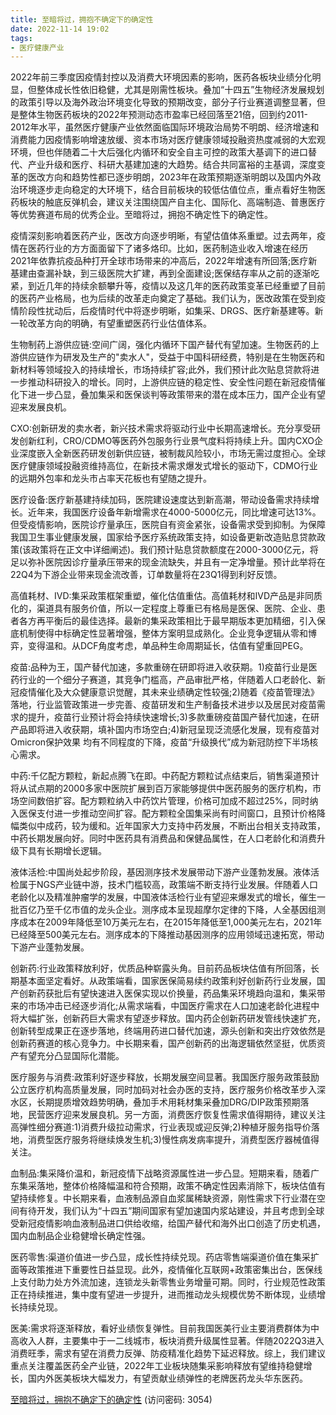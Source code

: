 ```yaml
---
title: 至暗将过，拥抱不确定下的确定性
date: 2022-11-14 19:02
tags:
- 医疗健康产业
---
```

2022年前三季度因疫情封控以及消费大环境因素的影响，医药各板块业绩分化明显，但整体成长性依旧稳健，尤其是刚需性板块。叠加“十四五”生物经济发展规划的政策引导以及海外政治环境变化导致的预期改变，部分子行业赛道调整显著，但是整体生物医药板块的2022年预测动态市盈率已经回落至21倍，回到约2011-2012年水平，虽然医疗健康产业依然面临国际环境政治局势不明朗、经济增速和消费能力因疫情影响增速放缓、资本市场对医疗健康领域投融资热度减弱的大宏观环境，但也伴随着二十大后强化内循环和安全自主可控的政策大基调下的进口替代、产业升级和医疗、科研大基建加速的大趋势。结合共同富裕的主基调，深度变革的医改方向和趋势性都已逐步明朗，2023年在政策预期逐渐明朗以及国内外政治环境逐步走向稳定的大环境下，结合目前板块的较低估值位点，重点看好生物医药板块的触底反弹机会，建议关注围绕国产自主化、国际化、高端制造、普惠医疗等优势赛道布局的优秀企业。至暗将过，拥抱不确定性下的确定性。

疫情深刻影响着医药产业，医改方向逐步明晰，有望估值体系重塑。过去两年，疫情在医药行业的方方面面留下了诸多烙印。比如，医药制造业收入增速在经历2021年依靠抗疫品种打开全球市场带来的冲高后，2022年增速有所回落;医疗新基建由查漏补缺，到三级医院大扩建，再到全面建设;医保结存率从之前的逐渐吃紧，到近几年的持续余额攀升等，疫情以及这几年的医药政策变革已经重塑了目前的医药产业格局，也为后续的改革走向奠定了基础。我们认为，医改政策在受到疫情阶段性扰动后，后疫情时代中将逐步明晰，如集采、DRGS、医疗新基建等。新一轮改革方向的明确，有望重塑医药行业估值体系。
<!-- more -->
生物制药上游供应链:空间广阔，强化内循环下国产替代有望加速。生物医药的上游供应链作为研发及生产的"卖水人"，受益于中国科研经费，特别是在生物医药和新材料等领域投入的持续增长，市场持续扩容;此外，我们预计此次贴息贷款将进一步推动科研投入的增长。同时，上游供应链的稳定性、安全性问题在新冠疫情催化下进一步凸显，叠加集采和医保谈判等政策带来的潜在成本压力，国产企业有望迎来发展良机。

CXO:创新研发的卖水者，新兴技术需求将驱动行业中长期高速增长。充分享受研发创新红利，CRO/CDMO等医药外包服务行业景气度料将持续上升。国内CXO企业深度嵌入全新医药研发创新供应链，被制裁风险较小，市场无需过度担心。全球医疗健康领域投融资维持高位，在新技术需求爆发式增长的驱动下，CDMO行业的远期外包率和龙头市占率天花板也有望随之提升。

医疗设备:医疗新基建持续加码，医院建设速度达到新高潮，带动设备需求持续增长。近年来，我国医疗设备年新增需求在4000-5000亿元，同比增速可达13%。但受疫情影响，医院诊疗量承压，医院自有资金紧张，设备需求受到抑制。为保障我国卫生事业健康发展，国家给予医疗系统政策支持，如设备更新改造贴息贷款政策(该政策将在正文中详细阐述)。我们预计贴息贷款额度在2000-3000亿元，将足以弥补医院因诊疗量承压带来的现金流缺失，并且有一定净增量。预计此举将在22Q4为下游企业带来现金流改善，订单数量将在23Q1得到利好反馈。

高值耗材、IVD:集采政策框架重塑，催化估值重估。高值耗材和IVD产品是非同质化的，渠道具有服务价值，所以一定程度上尊重已有格局是医保、医院、企业、患者各方再平衡后的最佳选择。最新的集采政策相比于最早期版本更加精细，引入保底机制使得中标确定性显著增强，整体方案明显成熟化。企业竞争逻辑从零和博弈，变得温和。从DCF角度考虑，单品种生命周期延长，估值有望重回PEG。

疫苗:品种为王，国产替代加速，多款重磅在研即将进入收获期。1)疫苗行业是医药行业的一个细分子赛道，其竞争门槛高，产品审批严格，伴随着人口老龄化、新冠疫情催化及大众健康意识觉醒，其未来业绩确定性较强;2)随着《疫苗管理法》落地，行业监管政策进一步完善、疫苗研发和生产制备技术进步以及居民对疫苗需求的提升，疫苗行业预计将会持续快速增长;3)多款重磅疫苗国产替代加速，在研产品即将进入收获期，填补国内市场空白;4)新冠呈现泛流感化发展，现有疫苗对Omicron保护效果
均有不同程度的下降，疫苗“升级换代”成为新冠防控下半场核心需求。

中药:千亿配方颗粒，新起点腾飞在即。中药配方颗粒试点结束后，销售渠道预计将从试点期的2000多家中医院扩展到百万家能够提供中医药服务的医疗机构，市场空间数倍扩容。配方颗粒纳入中药饮片管理，价格可加成不超过25%，同时纳入医保支付进一步推动空间扩容。配方颗粒全国集采尚有时间窗口，且预计价格降幅类似中成药，较为缓和。近年国家大力支持中药发展，不断出台相关支持政策，中药长期发展向好。同时中医药具有消费品和保健品属性，在人口老龄化和消费升级下具有长期增长逻辑。

液体活检:中国尚处起步阶段，基因测序技术发展带动下游产业蓬勃发展。液体活检属于NGS产业链中游，技术门槛较高，政策端不断支持行业发展。伴随着人口老龄化以及精准肿瘤学的发展，中国液体活检行业有望迎来爆发式的增长，催生一批百亿乃至千亿市值的龙头企业。测序成本呈现超摩尔定律的下降，人全基因组测序成本在2009年降低至10万美元左右，在2015年降低至1,000美元左右，2021年已经降至500美元左右。测序成本的下降推动基因测序的应用领域迅速拓宽，带动下游产业蓬勃发展。

创新药:行业政策释放利好，优质品种崭露头角。目前药品板块估值有所回落，长期基本面坚定看好。从政策端看，国家医保简易续约政策利好创新药行业发展，国产创新药获批后有望快速进入医保实现以价换量，药品集采环境趋向温和，集采带来的市场冲击已经逐步消化;从需求端看，中国医疗需求在人口加速老龄化进程中将大幅扩张，创新药巨大需求有望逐步释放。国内药企创新药研发管线快速扩充，创新转型成果正在逐步落地，终端用药进口替代加速，源头创新和突出疗效依然是创新药赛道的核心竞争力。中长期来看，国产创新药的出海逻辑依然坚挺，优质资产有望充分凸显国际化潜能。

医疗服务与消费:政策利好逐步释放，长期发展空间显著。我国医疗服务政策鼓励公立医疗机构高质量发展，同时加码对社会办医的支持，医疗服务价格改革步入深水区，长期提质增效趋势明确，叠加手术用耗材集采叠加DRG/DIP政策预期落地，民营医疗迎来发展良机。另一方面，消费医疗恢复性需求值得期待，建议关注高弹性细分赛道:1)消费升级拉动需求，行业表现或迎反弹;2)种植牙服务指导价落地，消费型医疗服务将继续焕发生机;3)慢性病发病率提升，消费型医疗器械值得关注。

血制品:集采降价温和，新冠疫情下战略资源属性进一步凸显。短期来看，随着广东集采落地，整体价格降幅温和符合预期，政策不确定性因素消除下，板块估值有望持续修复。中长期来看，血液制品源自血浆属稀缺资源，刚性需求下行业潜在空间有待开发，我们认为“十四五”期间国家有望加速国内浆站建设，并且考虑到全球受新冠疫情影响血液制品进口供给收缩，给国产替代和海外出口创造了历史机遇，国内血制品企业稳健增长确定性强。

医药零售:渠道价值进一步凸显，成长性持续兑现。药店零售端渠道价值在集采扩面等政策推进下重要性日益显现。此外，疫情催化互联网+政策密集出台，医保线上支付助力处方外流加速，连锁龙头新零售业务增量可期。同时，行业规范性政策正在持续推进，集中度有望进一步提升，进而推动龙头规模优势不断体现，业绩增长持续兑现。

医美:需求将逐渐释放，看好业绩恢复弹性。目前我国医美行业主要消费群体为中高收入人群，主要集中于一二线城市，板块消费升级属性显著。伴随2022Q3进入消费旺季，需求有望在消费力反弹、防疫精准化趋势下延迟释放。综上，我们建议重点关注覆盖医药全产业链，2022年工业板块随集采影响释放有望维持稳健增长，国内外医美板块大幅发力，有望贡献业绩弹性的老牌医药龙头华东医药。

[至暗将过，拥抱不确定下的确定性](https://url12.ctfile.com/f/3948612-723572666-ddf5ee?p=3054)
(访问密码: 3054)
